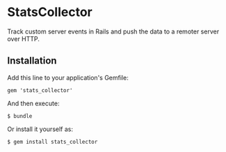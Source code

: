 # StatsCollector

Track custom server events in Rails and push the data to a remoter server over HTTP.

## Installation

Add this line to your application's Gemfile:

    gem 'stats_collector'

And then execute:

    $ bundle

Or install it yourself as:

    $ gem install stats_collector

